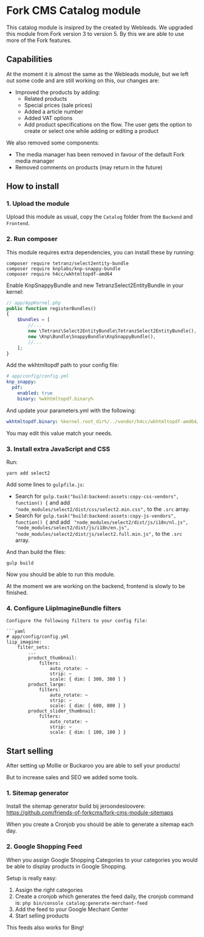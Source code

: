 # Fork CMS Catalog module

This catalog module is insipred by the created by Webleads. We upgraded this module from Fork version 3 to version 5. By this we are able to use more of the Fork features.

## Capabilities

At the moment it is almost the same as the Webleads module, but we left out some code and are still working on this, our changes are:

- Improved the products by adding:
  - Related products
  - Special prices (sale prices)
  - Added a article number
  - Added VAT options
  - Add product specifications on the flow. The user gets the option to create or select one while adding or editing a product

We also removed some components:

- The media manager has been removed in favour of the default Fork media manager
- Removed comments on products (may return in the future)

## How to install

### 1. Upload the module

Upload this module as usual, copy the `Catalog` folder from the `Backend` and `Frontend`.

### 2. Run composer

This module requires extra dependencies, you can install these by running:

```
composer require tetranz/select2entity-bundle
composer require knplabs/knp-snappy-bundle
composer require h4cc/wkhtmltopdf-amd64
```

Enable KnpSnappyBundle and new TetranzSelect2EntityBundle in your kernel:

```php
// app/AppKernel.php
public function registerBundles()
{
    $bundles = [
        //...
        new \Tetranz\Select2EntityBundle\TetranzSelect2EntityBundle(),
        new \Knp\Bundle\SnappyBundle\KnpSnappyBundle(),
        //...
    ];
}
```

Add the wkhtmltopdf path to your config file:

```yaml
# app/config/config.yml
knp_snappy:
  pdf:
    enabled: true
    binary: %wkhtmltopdf.binary%
```

And update your parameters.yml with the following:

```yaml
wkhtmltopdf.binary: %kernel.root_dir%/../vendor/h4cc/wkhtmltopdf-amd64/bin/wkhtmltopdf-amd64
```

You may edit this value match your needs.

### 3. Install extra JavaScript and CSS

Run:

```npm
yarn add select2
```

Add some lines to `gulpfile.js`:

- Search for `gulp.task("build:backend:assets:copy-css-vendors", function() {` and add `"node_modules/select2/dist/css/select2.min.css",` to the `.src` array.
- Search for `gulp.task("build:backend:assets:copy-js-vendors", function() {` and add ` "node_modules/select2/dist/js/i18n/nl.js", "node_modules/select2/dist/js/i18n/en.js", "node_modules/select2/dist/js/select2.full.min.js",` to the `.src` array.

And than build the files:

```
gulp build
```

Now you should be able to run this module.

At the moment we are working on the backend, frontend is slowly to be finished.

### 4. Configure LiipImagineBundle filters

````
Configure the following filters to your config file:

```yaml
# app/config/config.yml
liip_imagine:
    filter_sets:
        ...
        product_thumbnail:
            filters:
                auto_rotate: ~
                strip: ~
                scale: { dim: [ 300, 380 ] }
        product_large:
            filters:
                auto_rotate: ~
                strip: ~
                scale: { dim: [ 600, 800 ] }
        product_slider_thumbnail:
            filters:
                auto_rotate: ~
                strip: ~
                scale: { dim: [ 100, 100 ] }
````

## Start selling

After setting up Mollie or Buckaroo you are able to sell your products!

But to increase sales and SEO we added some tools.

### 1. Sitemap generator

Install the sitemap generator build bij jeroondesloovere: https://github.com/friends-of-forkcms/fork-cms-module-sitemaps

When you create a Cronjob you should be able to generate a sitemap each day.

### 2. Google Shopping Feed

When you assign Google Shopping Categories to your categories you would be able to display products in Google Shopping.

Setup is really easy:

1. Assign the right categories
2. Create a cronjob which generates the feed daily, the cronjob command is: `php bin/console catalog:generate-merchant-feed`
3. Add the feed to your Google Mechant Center
4. Start selling products

This feeds also works for Bing!
